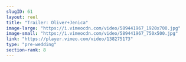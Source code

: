 ```yaml
---
slugID: 61 
layout: reel
title: "Trailer: Oliver+Jenica"
image-large: "https://i.vimeocdn.com/video/589441967_1920x700.jpg"
image-small: "https://i.vimeocdn.com/video/589441967_750x500.jpg"
link: "https://player.vimeo.com/video/138275173"
type: "pre-wedding"
section-rank: 8
---
```

